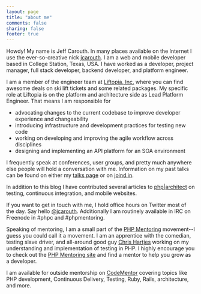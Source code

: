 ```yaml
---
layout: page
title: "about me"
comments: false 
sharing: false
footer: true
---
```

Howdy! My name is Jeff Carouth. In many places available on the Internet I use the ever-so-creative nick [jcarouth](https://twitter.com/jcarouth). I am a web and mobile developer based in College Station, Texas, USA. I have worked as a developer, project manager, full stack developer, backend developer, and platform engineer.

I am a member of the engineer team at [Liftopia, Inc.](http://www.liftopia.com) where you can find awesome deals on ski lift tickets and some related packages. My specific role at Liftopia is on the platform and architecture side as Lead Platform Engineer. That means I am responsible for 

- advocating changes to the current codebase to improve developer experience and changeability
- introducing infrastructure and development practices for testing new code
- working on developing and improving the agile workflow across disciplines
- designing and implementing an API platform for an SOA environment

I frequently speak at conferences, user groups, and pretty much anywhere else people will hold a conversation with me. Information on my past talks can be found on either my [talks page](/talks/) or on [joind.in](http://joind.in/user/view/6080).

In addition to this blog I have contributed several articles to [php|architect](http://www.phparch.com/magazine) on testing, continuous integration, and mobile websites.

If you want to get in touch with me, I hold office hours on Twitter most of the day. Say hello [@jcarouth](https://twitter.com/jcarouth). Additionally I am routinely available in IRC on Freenode in #phpc and #phpmentoring.

Speaking of mentoring, I am a small part of the [PHP Mentoring](http://phpmentoring.org/) movement--I guess you could call it a movement. I am an apprentice with the comedian, testing slave driver, and all-around good guy [Chris Hartjes](https://twitter.com/grmpyprogrammer) working on my understanding and implementation of testing in PHP. I highly encourage you to check out the [PHP Mentoring site](http://phpmentoring.org/) and find a mentor to help you grow as a developer.

I am available for outside mentorship on [CodeMentor](https://www.codementor.io/jcarouth) covering topics like PHP development, Continuous Delivery, Testing, Ruby, Rails, architecture, and more.
